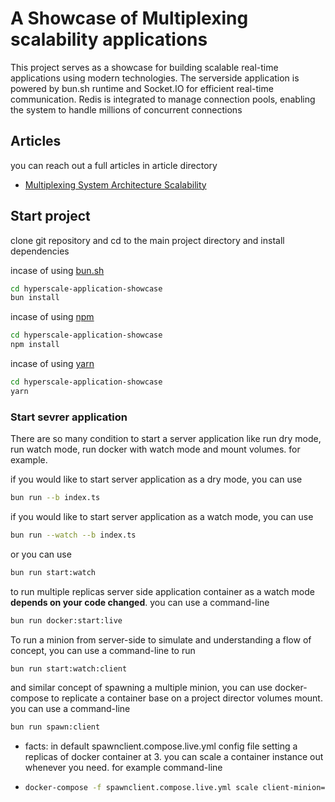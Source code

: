 # A Showcase of Multiplexing scalability applications
This project serves as a showcase for building scalable real-time applications using modern technologies. The serverside application is powered by bun.sh runtime and Socket.IO for efficient real-time communication. Redis is integrated to manage connection pools, enabling the system to handle millions of concurrent connections


## Articles
you can reach out a full articles in article directory 
- [Multiplexing System Architecture Scalability](https://github.com/14f3v/hyperscale-application-showcase/blob/main/articles/EN_Multiplexing_System_Architecture_Scalability.md)

## Start project
clone git repository and cd to the main project directory and install dependencies

incase of using [bun.sh](https://bun.sh)
```bash
cd hyperscale-application-showcase
bun install
```

incase of using [npm]([https://npm.sh](https://www.npmjs.com))
```bash
cd hyperscale-application-showcase
npm install
```

incase of using [yarn]([[https://npm.sh](https://www.npmjs.com](https://yarnpkg.com)))
```bash
cd hyperscale-application-showcase
yarn
```

### Start sevrer application
There are so many condition to start a server application like run dry mode, run watch mode, run docker with watch mode and mount volumes. for example.

if you would like to start server application as a dry mode, you can use
```bash
bun run --b index.ts
```

if you would like to start server application as a watch mode, you can use
```bash
bun run --watch --b index.ts
```
or you can use
```bash
bun run start:watch
```
to run multiple replicas server side application container as a watch mode **depends on your code changed**. you can use a command-line
```bash
bun run docker:start:live
```

To run a minion from server-side to simulate and understanding a flow of concept, you can use a command-line to run
```bash
bun run start:watch:client
```
and similar concept of spawning a multiple minion, you can use docker-compose to replicate a container base on a project director volumes mount. you can use a command-line
```bash
bun run spawn:client
```
- facts: in default spawnclient.compose.live.yml config file setting a replicas of docker container at 3. you can scale a container instance out whenever you need. for example command-line
- ```bash
  docker-compose -f spawnclient.compose.live.yml scale client-minion=10
  ```

